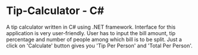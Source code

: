 # Tip-Calculator - C#
A tip calculator written in C# using .NET framework.
Interface for this application is very user-friendly.
User has to input the bill amount, tip percentage and number of people among which bill is to be split.
Just a click on 'Calculate' button gives you 'Tip Per Person' and 'Total Per Person'.
